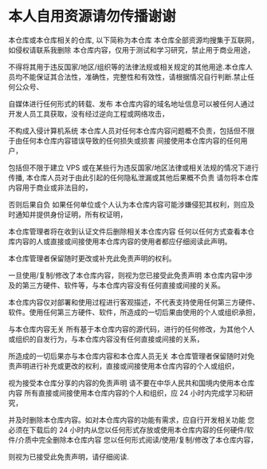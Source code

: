 # 本人自用资源请勿传播谢谢 #

本仓库或本仓库相关的仓库, 以下简称为本仓库 本仓库全部资源均搜集于互联网，如侵权请联系我删除 本仓库内容，仅用于测试和学习研究，禁止用于商业用途，

不得将其用于违反国家/地区/组织等的法律法规或相关规定的其他用途.本仓库人员均不能保证其合法性，准确性，完整性和有效性，请根据情况自行判断.禁止任何公众号、

自媒体进行任何形式的转载、发布 本仓库内容的域名地址信息可以被任何人通过开发人员工具获取，没有经过逆向工程或网络攻击，

不构成入侵计算机系统 本仓库人员对任何本仓库内容问题概不负责，包括但不限于由任何本仓库内容错误导致的任何损失或损害 间接使用本仓库内容的任何用户，

包括但不限于建立 VPS 或在某些行为违反国家/地区法律或相关法规的情况下进行传播, 本仓库人员对于由此引起的任何隐私泄漏或其他后果概不负责 请勿将本仓库内容用于商业或非法目的，

否则后果自负 如果任何单位或个人认为本仓库内容可能涉嫌侵犯其权利，则应及时通知并提供身份证明，所有权证明，

本仓库管理者将在收到认证文件后删除相关本仓库内容 任何以任何方式查看本仓库内容的人或直接或间接使用本仓库内容的使用者都应仔细阅读此声明。

本仓库管理者保留随时更改或补充此免责声明的权利。

一旦使用/复制/修改了本仓库内容，则视为您已接受此免责声明 本仓库内容中涉及的第三方硬件、软件等，与本仓库内容没有任何直接或间接的关系。

本仓库内容仅对部署和使用过程进行客观描述，不代表支持使用任何第三方硬件、软件。使用任何第三方硬件、软件，所造成的一切后果由使用的个人或组织承担，

与本仓库内容无关 所有基于本仓库内容的源代码，进行的任何修改，为其他个人或组织的自发行为，与本仓库内容没有任何直接或间接的关系，

所造成的一切后果亦与本仓库内容和本仓库人员无关 本仓库管理者保留随时对免责声明进行补充或更改的权利，直接或间接使用本仓库内容的个人或组织，

视为接受本仓库分享的内容的免责声明 请不要在中华人民共和国境内使用本仓库内容 所有直接或间接使用本仓库内容的个人和组织，应 24 小时内完成学习和研究，

并及时删除本仓库内容。如对本仓库内容的功能有需求，应自行开发相关功能 您必须在下载后的 24 小时内从您以任何形式存放或使用本仓库内容的任何硬件/软件/介质中完全删除本仓库内容 您以任何形式阅读/使用/复制/修改了本仓库内容，

则视为已接受此免责声明，请仔细阅读.